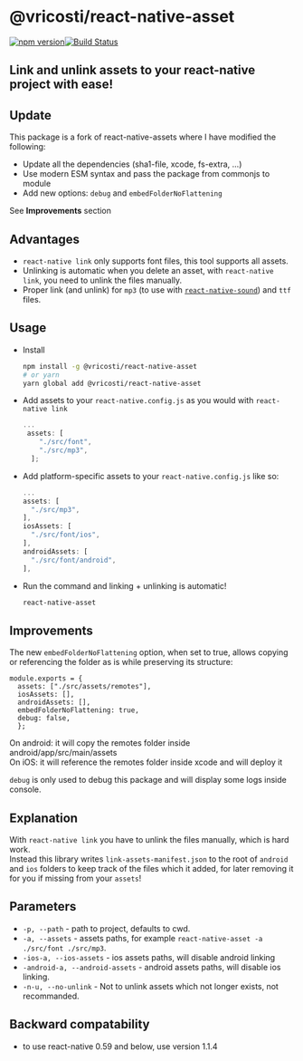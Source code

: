 # @vricosti/react-native-asset
[![npm version](https://badge.fury.io/js/react-native-asset.svg)](https://badge.fury.io/js/react-native-asset)[![Build Status](https://travis-ci.org/vricosti/react-native-asset.svg?branch=master)](https://travis-ci.org/vricosti/react-native-asset)

## Link and unlink assets to your react-native project with ease!

## Update  
  
This package is a fork of react-native-assets where I have modified the following:
- Update all the dependencies (sha1-file, xcode, fs-extra, ...)
- Use modern ESM syntax and pass the package from commonjs to module
- Add new options: `debug` and `embedFolderNoFlattening`

See **Improvements** section

## Advantages
* `react-native link` only supports font files, this tool supports all assets.
* Unlinking is automatic when you delete an asset, with `react-native link`, you need to unlink the files manually.
* Proper link (and unlink) for `mp3` (to use with [`react-native-sound`](https://github.com/zmxv/react-native-sound#basic-usage)) and `ttf` files.


## Usage
* Install
  ```bash
  npm install -g @vricosti/react-native-asset
  # or yarn
  yarn global add @vricosti/react-native-asset
  ```
* Add assets to your `react-native.config.js` as you would with `react-native link`
  ```js
  ...
   assets: [
      "./src/font",
      "./src/mp3",
    ];
  ```
* Add platform-specific assets to your `react-native.config.js` like so:
  ```js
  ...
  assets: [
    "./src/mp3",
  ],
  iosAssets: [
    "./src/font/ios",
  ],
  androidAssets: [
    "./src/font/android",
  ],
  ```

* Run the command and linking + unlinking is automatic!
  ```bash
  react-native-asset
  ```

## Improvements
The new `embedFolderNoFlattening` option, when set to true, allows copying or referencing the folder as is while preserving its structure:  

```
module.exports = {
  assets: ["./src/assets/remotes"],
  iosAssets: [],
  androidAssets: [],
  embedFolderNoFlattening: true,
  debug: false,
  };
```

On android: it will copy the remotes folder inside android/app/src/main/assets  
On iOS: it will reference the remotes folder inside xcode and will deploy it  
  
`debug` is only used to debug this package and will display some logs inside console.

## Explanation
With `react-native link` you have to unlink the files manually, which is hard work.  
Instead this library writes `link-assets-manifest.json` to the root of `android` and `ios` folders to keep track of the files which it added, for later removing it for you if missing from your `assets`!

## Parameters
* `-p, --path` - path to project, defaults to cwd.
* `-a, --assets` - assets paths, for example `react-native-asset -a ./src/font ./src/mp3`.
* `-ios-a, --ios-assets` - ios assets paths, will disable android linking
* `-android-a, --android-assets` - android assets paths, will disable ios linking.
* `-n-u, --no-unlink` - Not to unlink assets which not longer exists, not recommanded.

## Backward compatability
* to use react-native 0.59 and below, use version 1.1.4
